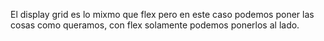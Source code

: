 El display grid es lo mixmo que flex pero en este caso podemos poner las cosas como queramos, con flex solamente podemos ponerlos al lado.
